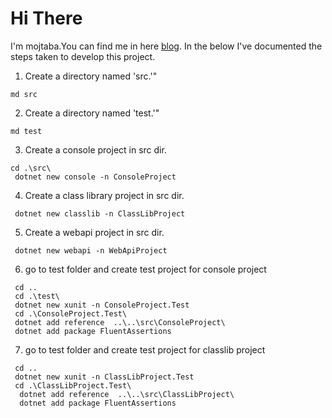 # Hi There
I'm mojtaba.You can find me in here [blog](https://www.linkedin.com/in/mojtaba-valizade/).
In the below I've documented the steps taken to develop this project.
1. Create a directory named 'src.'" 
```
md src
```
2. Create a directory named 'test.'" 
```
md test
``` 
3. Create a console project in src dir.
```
cd .\src\
 dotnet new console -n ConsoleProject
``` 

4. Create a class library project in src dir.
```
 dotnet new classlib -n ClassLibProject
``` 
5. Create a webapi project in src dir.
```
 dotnet new webapi -n WebApiProject
``` 
6. go to test folder and create test project for console project
```
 cd ..
 cd .\test\
 dotnet new xunit -n ConsoleProject.Test
 cd .\ConsoleProject.Test\
 dotnet add reference  ..\..\src\ConsoleProject\
 dotnet add package FluentAssertions
``` 
7. go to test folder and create test project for classlib project
```
 cd ..
 dotnet new xunit -n ClassLibProject.Test
 cd .\ClassLibProject.Test\
  dotnet add reference  ..\..\src\ClassLibProject\
  dotnet add package FluentAssertions
``` 